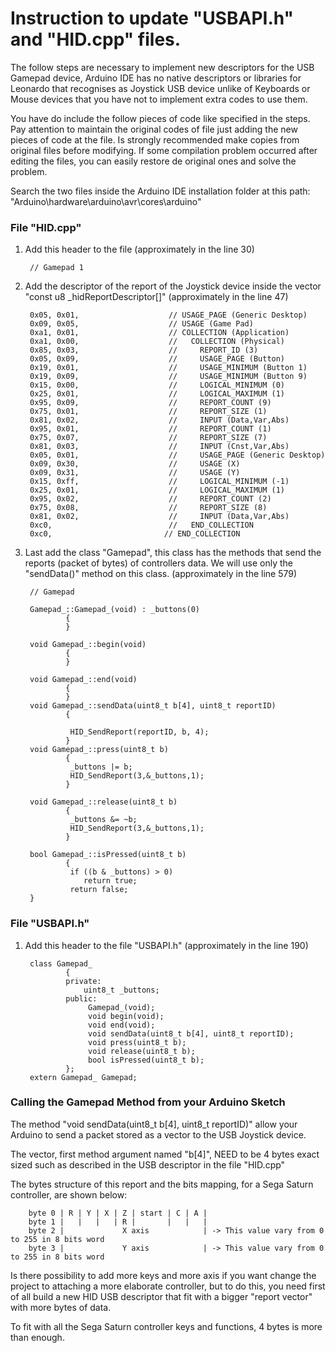 Instruction to update "USBAPI.h" and "HID.cpp" files. 
==

The follow steps are necessary to implement new descriptors for the USB Gamepad device, Arduino IDE has no native descriptors or libraries for Leonardo that recognises as Joystick USB device unlike of Keyboards or Mouse devices that you have not to implement extra codes to use them.

You have do include the follow pieces of code like specified in the steps. Pay attention to maintain the original codes of file just adding the new pieces of code at the file. Is strongly recommended make copies from original files before modifying. If some compilation problem occurred after editing the files, you can easily restore de original ones and solve the problem.

Search the two files inside the Arduino IDE installation folder at this path:
"Arduino\hardware\arduino\avr\cores\arduino"

### File "HID.cpp"


1) Add this header to the file (approximately in the line 30)
		
		// Gamepad 1
		
2) Add the descriptor of the report of the Joystick device inside the vector "const u8 _hidReportDescriptor[]" (approximately in the line 47)
		
		0x05, 0x01,                    // USAGE_PAGE (Generic Desktop)
		0x09, 0x05,                    // USAGE (Game Pad)
		0xa1, 0x01,                    // COLLECTION (Application)
		0xa1, 0x00,                    //   COLLECTION (Physical)
		0x85, 0x03,                    //     REPORT_ID (3)
		0x05, 0x09,                    //     USAGE_PAGE (Button)
		0x19, 0x01,                    //     USAGE_MINIMUM (Button 1)
		0x19, 0x09,                    //     USAGE_MINIMUM (Button 9)
		0x15, 0x00,                    //     LOGICAL_MINIMUM (0)
		0x25, 0x01,                    //     LOGICAL_MAXIMUM (1)
		0x95, 0x09,                    //     REPORT_COUNT (9)
		0x75, 0x01,                    //     REPORT_SIZE (1)
		0x81, 0x02,                    //     INPUT (Data,Var,Abs)
		0x95, 0x01,                    //     REPORT_COUNT (1)
		0x75, 0x07,                    //     REPORT_SIZE (7)
		0x81, 0x03,                    //     INPUT (Cnst,Var,Abs)
		0x05, 0x01,                    //     USAGE_PAGE (Generic Desktop)
		0x09, 0x30,                    //     USAGE (X)
		0x09, 0x31,                    //     USAGE (Y)
		0x15, 0xff,                    //     LOGICAL_MINIMUM (-1)
		0x25, 0x01,                    //     LOGICAL_MAXIMUM (1)
		0x95, 0x02,                    //     REPORT_COUNT (2)
		0x75, 0x08,                    //     REPORT_SIZE (8)
		0x81, 0x02,                    //     INPUT (Data,Var,Abs)
		0xc0,                          //   END_COLLECTION
		0xc0,                         // END_COLLECTION 
		
		
		
		
3) Last add the class "Gamepad", this class has the methods that send the reports (packet of bytes) of controllers data. We will use only the  "sendData()" method on this class. (approximately in the line 579)
		
		
		// Gamepad

		Gamepad_::Gamepad_(void) : _buttons(0)
				{
				}

		void Gamepad_::begin(void)
				{
				}

		void Gamepad_::end(void)
				{
				}
		void Gamepad_::sendData(uint8_t b[4], uint8_t reportID)
				{
					
				 HID_SendReport(reportID, b, 4);
				}
		void Gamepad_::press(uint8_t b)
				{
				 _buttons |= b;
				 HID_SendReport(3,&_buttons,1);
				}

		void Gamepad_::release(uint8_t b)
				{
				 _buttons &= ~b;
				 HID_SendReport(3,&_buttons,1);
				}

		bool Gamepad_::isPressed(uint8_t b)
				{
				 if ((b & _buttons) > 0) 
					return true;
				 return false;
		}
	
	
	
### File "USBAPI.h"

1) Add this header to the file "USBAPI.h" (approximately in the line 190)

		class Gamepad_
				{
				private:
					uint8_t _buttons;
				public:
					 Gamepad_(void);
					 void begin(void);
					 void end(void);
					 void sendData(uint8_t b[4], uint8_t reportID);
					 void press(uint8_t b);
					 void release(uint8_t b);
					 bool isPressed(uint8_t b);
				};
		extern Gamepad_ Gamepad;
		
		
### Calling the Gamepad Method from your Arduino Sketch

The method "void sendData(uint8_t b[4], uint8_t reportID)" allow your Arduino to send a packet stored as a vector to the USB Joystick device.

The vector, first method argument named "b[4]", NEED to be 4 bytes exact sized such as described in the USB descriptor in the file "HID.cpp"

The bytes structure of this report and the bits mapping, for a Sega Saturn controller, are shown below:

		byte 0 | R | Y | X | Z | start | C | A |
		byte 1 |   |   |   | R |       |   |   |
		byte 2 |     		 X axis            | -> This value vary from 0 to 255 in 8 bits word 
		byte 3 |	         Y axis            | -> This value vary from 0 to 255 in 8 bits word 
		
		
Is there possibility to add more keys and more axis if you want change the project to attaching a more elaborate controller, but to do this, you need first of all build a new HID USB descriptor that fit with a bigger "report vector" with more bytes of data.

To fit with all the Sega Saturn controller keys and functions, 4 bytes is more than enough.

